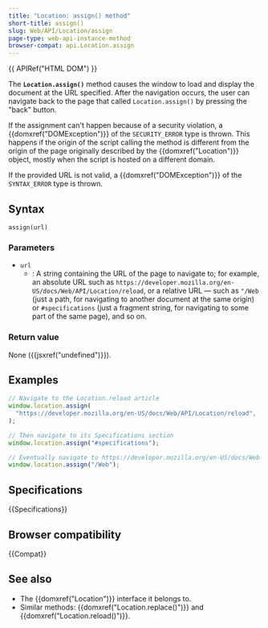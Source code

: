```yaml
---
title: "Location: assign() method"
short-title: assign()
slug: Web/API/Location/assign
page-type: web-api-instance-method
browser-compat: api.Location.assign
---
```


{{ APIRef("HTML DOM") }}

The **`Location.assign()`** method causes the window to load
and display the document at the URL specified. After the navigation occurs, the user can
navigate back to the page that called `Location.assign()` by pressing the
"back" button.

If the assignment can't happen because of a security violation, a
{{domxref("DOMException")}} of the `SECURITY_ERROR` type is thrown. This
happens if the origin of the script calling the method is different from the origin of
the page originally described by the {{domxref("Location")}} object, mostly when the
script is hosted on a different domain.

If the provided URL is not valid, a {{domxref("DOMException")}} of the
`SYNTAX_ERROR` type is thrown.

## Syntax

```js-nolint
assign(url)
```

### Parameters

- `url`
  - : A string containing the URL of the page to navigate to; for example, an absolute URL such as `https://developer.mozilla.org/en-US/docs/Web/API/Location/reload`, or a relative URL — such as `"/Web` (just a path, for navigating to another document at the same origin) or `#specifications` (just a fragment string, for navigating to some part of the same page), and so on.

### Return value

None ({{jsxref("undefined")}}).

## Examples

```js
// Navigate to the Location.reload article
window.location.assign(
  "https://developer.mozilla.org/en-US/docs/Web/API/Location/reload",
);

// Then navigate to its Specifications section
window.location.assign("#specifications");

// Eventually navigate to https://developer.mozilla.org/en-US/docs/Web
window.location.assign("/Web");
```

## Specifications

{{Specifications}}

## Browser compatibility

{{Compat}}

## See also

- The {{domxref("Location")}} interface it belongs to.
- Similar methods: {{domxref("Location.replace()")}} and
  {{domxref("Location.reload()")}}.
